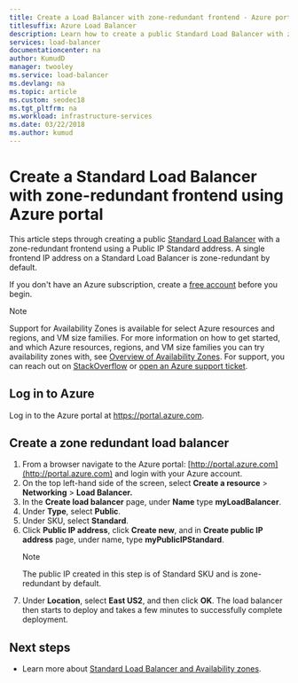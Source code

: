 ```yaml
---
title: Create a Load Balancer with zone-redundant frontend - Azure portal
titlesuffix: Azure Load Balancer
description: Learn how to create a public Standard Load Balancer with zone-redundant Public IP address frontend with the Azure portal
services: load-balancer
documentationcenter: na
author: KumudD
manager: twooley
ms.service: load-balancer
ms.devlang: na
ms.topic: article
ms.custom: seodec18
ms.tgt_pltfrm: na
ms.workload: infrastructure-services
ms.date: 03/22/2018
ms.author: kumud
---
```


#  Create a Standard Load Balancer with zone-redundant frontend using Azure portal

This article steps through creating a public [Standard Load Balancer](https://aka.ms/azureloadbalancerstandard) with a zone-redundant frontend using a Public IP Standard address. A single frontend IP address on a Standard Load Balancer is zone-redundant by default.

If you don't have an Azure subscription, create a [free account](https://azure.microsoft.com/free/?WT.mc_id=A261C142F) before you begin.

> [!NOTE]
 Support for Availability Zones is available for select Azure resources and regions, and VM size families. For more information on how to get started, and which Azure resources, regions, and VM size families you can try availability zones with, see [Overview of Availability Zones](https://docs.microsoft.com/azure/availability-zones/az-overview). For support, you can reach out on [StackOverflow](https://stackoverflow.com/questions/tagged/azure-availability-zones) or [open an Azure support ticket](../azure-supportability/how-to-create-azure-support-request.md?toc=%2fazure%2fvirtual-network%2ftoc.json).  

## Log in to Azure 

Log in to the Azure portal at https://portal.azure.com.

## Create a zone redundant load balancer

1. From a browser navigate to the Azure portal: [http://portal.azure.com](http://portal.azure.com) and login with your Azure account.
2. On the top left-hand side of the screen, select **Create a resource** > **Networking** > **Load Balancer.**
3. In the **Create load balancer** page, under **Name** type **myLoadBalancer**.
4. Under **Type**, select **Public**.
5. Under SKU, select **Standard**.
6. Click **Public IP address**, click **Create new**, and in **Create public IP address** page, under name, type **myPublicIPStandard**.
    >[!NOTE] 
    > The public IP created in this step is of Standard SKU and is zone-redundant by default. 
8. Under **Location**, select **East US2**, and then click **OK**. The load balancer then starts to deploy and takes a few minutes to successfully complete deployment.

## Next steps
- Learn more about [Standard Load Balancer and Availability zones](load-balancer-standard-availability-zones.md).



